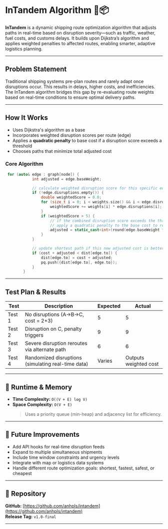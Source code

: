 # InTandem Algorithm 🚚📦

**InTandem** is a dynamic shipping route optimization algorithm that adjusts paths in real-time based on disruption severity—such as traffic, weather, fuel costs, and customs delays. It builds upon Dijkstra’s algorithm and applies weighted penalties to affected routes, enabling smarter, adaptive logistics planning.

---

## Problem Statement

Traditional shipping systems pre-plan routes and rarely adapt once disruptions occur. This results in delays, higher costs, and inefficiencies. The InTandem algorithm bridges this gap by re-evaluating route weights based on real-time conditions to ensure optimal delivery paths.

---

## How It Works

- Uses Dijkstra's algorithm as a base
- Incorporates weighted disruption scores per route (edge)
- Applies a **quadratic penalty** to base cost if a disruption score exceeds a threshold
- Chooses paths that minimize total adjusted cost

### Core Algorithm

```cpp
 for (auto& edge : graph[node]) {
            int adjusted = edge.baseWeight;

            // calculate weighted disruption score for this specific edge
            if (!edge.disruptions.empty()) {
                double weightedScore = 0.0;
                for (size_t i = 0; i < weights.size() && i < edge.disruptions.size(); ++i) {
                    weightedScore += weights[i] * edge.disruptions[i];
                }
                if (weightedScore > 5) {
                    // if the combined disruption score exceeds the threshold (5),
                    // apply a quadratic penalty to the base cost to reflect severity
                    adjusted = static_cast<int>(round(edge.baseWeight * (1 + pow(weightedScore - 5, 2))));
                }
            }

            // update shortest path if this new adjusted cost is better
            if (cost + adjusted < dist[edge.to]) {
                dist[edge.to] = cost + adjusted;
                pq.push({dist[edge.to], edge.to});
            }
        }
```

---

## Test Plan & Results

| Test   | Description                                        | Expected | Actual                |
| ------ | -------------------------------------------------- | -------- | --------------------- |
| Test 1 | No disruptions (A→B→C, cost = 2+3)                 | 5        | 5                     |
| Test 2 | Disruption on C, penalty triggers                  | 9        | 9                     |
| Test 3 | Severe disruption reroutes via alternate path      | 6        | 6                     |
| Test 4 | Randomized disruptions (simulating real-time data) | Varies   | Outputs weighted cost |

---

## 🧪 Runtime & Memory

- **Time Complexity:** `O((V + E) log V)`
- **Space Complexity:** `O(V + E)`
  > Uses a priority queue (min-heap) and adjacency list for efficiency.

---

## 🚀 Future Improvements

- Add API hooks for real-time disruption feeds
- Expand to multiple simultaneous shipments
- Include time window constraints and urgency levels
- Integrate with map or logistics data systems
- Handle different route optimization goals: shortest, fastest, safest, or cheapest

---

## 🔗 Repository

**GitHub:** [https://github.com/anhpls/intandem](https://github.com/anhpls/intandem)  
**Release Tag:** `v1.0-final`

---
